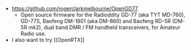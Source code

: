 - https://github.com/rogerclarkmelbourne/OpenGD77
    - Open source firmware for the Radioddity GD-77 (aka TYT MD-760), GD-77S, Baofeng DM-1801 (aka DM-860) and Baofeng RD-5R (DM-5R mk2), dual band DMR / FM handheld transceivers, for Amateur Radio use.
- I also want to try [[OpenRTX]]
